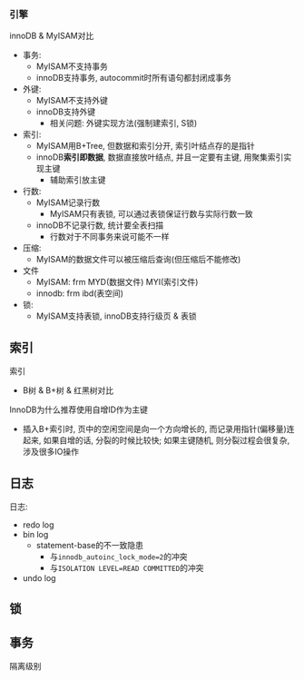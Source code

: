
### 引擎

innoDB & MyISAM对比
- 事务:
    - MyISAM不支持事务
    - innoDB支持事务, autocommit时所有语句都封闭成事务
- 外键:
    - MyISAM不支持外键
    - innoDB支持外键
        - 相关问题: 外键实现方法(强制建索引, S锁)
- 索引:
    - MyISAM用B+Tree, 但数据和索引分开, 索引叶结点存的是指针
    - innoDB**索引即数据**, 数据直接放叶结点, 并且一定要有主键, 用聚集索引实现主键
        - 辅助索引放主键
- 行数: 
    - MyISAM记录行数
        - MyISAM只有表锁, 可以通过表锁保证行数与实际行数一致
    - innoDB不记录行数, 统计要全表扫描
        - 行数对于不同事务来说可能不一样
- 压缩:
    - MyISAM的数据文件可以被压缩后查询(但压缩后不能修改)
- 文件
    - MyISAM: frm MYD(数据文件) MYI(索引文件)
    - innodb: frm ibd(表空间)
- 锁:
    - MyISAM支持表锁, innoDB支持行级页 & 表锁


## 索引

索引
- B树 & B+树 & 红黑树对比

InnoDB为什么推荐使用自增ID作为主键
- 插入B+索引时, 页中的空闲空间是向一个方向增长的, 而记录用指针(偏移量)连起来, 如果自增的话, 分裂的时候比较快; 如果主键随机, 则分裂过程会很复杂, 涉及很多IO操作


## 日志
日志:
- redo log
- bin log
    - statement-base的不一致隐患
        - 与`innodb_autoinc_lock_mode=2`的冲突
        - 与`ISOLATION LEVEL=READ COMMITTED`的冲突
- undo log


## 锁


## 事务

隔离级别